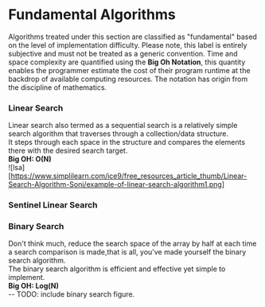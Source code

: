 # Fundamental Algorithms
Algorithms treated under this section are classified as "fundamental" based on the level of implementation 
difficulty. Please note, this label is entirely subjective and must not be treated as a generic convention. Time and space complexity are quantified using the **Big Oh Notation**, this quantity enables the programmer estimate the cost of their program runtime at the backdrop of available computing resources. The notation has origin from the discipline of mathematics.
### Linear Search
Linear search also termed as a sequential search is a relatively simple search algorithm that traverses through a collection/data structure.  
It steps through each space in the structure and compares the elements there with the desired search target.  
**Big OH: O(N)**    
![lsa][https://www.simplilearn.com/ice9/free_resources_article_thumb/Linear-Search-Algorithm-Soni/example-of-linear-search-algorithm1.png]  
### Sentinel Linear Search


### Binary Search
Don't think much, reduce the search space of the array by half at each time
a search comparison is made,that is all, you've made yourself the binary search algorithm.  
The binary search algorithm is efficient and effective yet simple to implement.  
**Big OH: Log(N)**   
-- TODO: include binary search figure.

